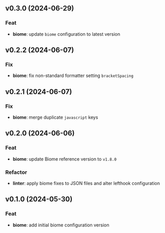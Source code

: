 ## v0.3.0 (2024-06-29)

### Feat

- **biome**: update `biome` configuration to latest version

## v0.2.2 (2024-06-07)

### Fix

- **biome**: fix non-standard formatter setting `bracketSpacing`

## v0.2.1 (2024-06-07)

### Fix

- **biome**: merge duplicate `javascript` keys

## v0.2.0 (2024-06-06)

### Feat

- **biome**: update Biome reference version to `v1.8.0`

### Refactor

- **linter**: apply biome fixes to JSON files and alter lefthook configuration

## v0.1.0 (2024-05-30)

### Feat

- **biome**: add initial biome configuration version

